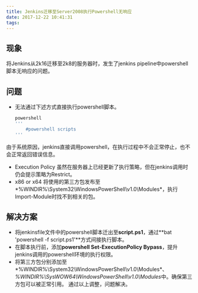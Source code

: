 ```yaml
---
title: Jenkins迁移至Server2008执行Powershell无响应
date: 2017-12-22 10:41:31
tags:
---
```

## 现象
将Jenkins从2k16迁移至2k8的服务器时，发生了jenkins pipeline中powershell脚本无响应的问题。
## 问题
* 无法通过下述方式直接执行powershell脚本。
    ``` groovy
    powershell
    '''
        #powershell scripts
    '''
    ```
由于系统原因，jenkins直接调用powershell，在执行过程中不会正常停止，也不会正常返回错误信息。
* Execution Policy
虽然在服务器上已经更新了执行策略，但在jenkins调用时仍会提示策略为Restrict。
* x86 or x64
将使用的第三方包发布至*%WINDIR%\System32\WindowsPowerShell\v1.0\Modules*，执行Import-Module时找不到相关的包。
## 解决方案
* 将jenkinsfile文件中的powershell脚本迁出至**script.ps1**，通过**bat 'powershell -f script.ps1'**方式间接执行脚本。
* 在脚本执行前，添加**powershell Set-ExecutionPolicy Bypass**，提升jenkins调用的powershell环境的执行权限。
* 将第三方包分别添加至*%WINDIR%\System32\WindowsPowerShell\v1.0\Modules*、*%WINDIR%\SysWOW64\WindowsPowerShell\v1.0\Modules*中。确保第三方包可以被正常引用。
通过以上调整，问题解决。